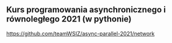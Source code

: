 

## Kurs programowania asynchronicznego i równoległego 2021 (w pythonie)

https://github.com/teamWSIZ/async-parallel-2021/network
